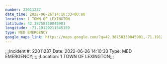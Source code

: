 ```yaml
---
number: 22011237
date_time: 2022-06-26T14:10:33+00:00
location: 1 TOWN OF LEXINGTON
latitude: 42.38758330845901
longitude: -71.19129211545159
type: MED EMERGENCY
google_maps_link: https://maps.google.com/?q=42.38758330845901,-71.19129211545159
---
```


;;;Incident #: 22011237   Date: 2022-06-26 14:10:33   Type: MED EMERGENCY;;;;;;Location: 1 TOWN OF LEXINGTON;;;

